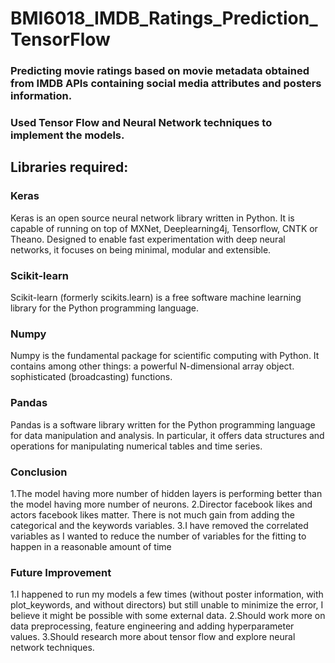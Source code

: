 # BMI6018_IMDB_Ratings_Prediction_TensorFlow

### Predicting movie ratings based on movie metadata obtained from IMDB APIs containing social media attributes and posters information.

### Used Tensor Flow and Neural Network techniques to implement the models.

## Libraries required:

### Keras
Keras is an open source neural network library written in Python. It is capable of running on top of MXNet, Deeplearning4j, Tensorflow, CNTK or Theano. Designed to enable fast experimentation with deep neural networks, it focuses on being minimal, modular and extensible.

### Scikit-learn
Scikit-learn (formerly scikits.learn) is a free software machine learning library for the Python programming language.

### Numpy
Numpy is the fundamental package for scientific computing with Python. It contains among other things: a powerful N-dimensional array object. sophisticated (broadcasting) functions.

### Pandas
Pandas is a software library written for the Python programming language for data manipulation and analysis. In particular, it offers data structures and operations for manipulating numerical tables and time series.

### Conclusion
1.The model having more number of hidden layers is performing better than the model having more number of neurons. 
2.Director facebook likes and actors facebook likes matter. There is not much gain from adding the categorical and 
the keywords variables.
3.I have removed the correlated variables as I wanted to reduce the number of variables for the fitting to happen 
in a reasonable amount of time

### Future Improvement
1.I happened to run my models a few times (without poster information, with plot_keywords, and without directors) but still 
unable to minimize the error, I believe it might be possible with some external data.
2.Should work more on data preprocessing, feature engineering and adding hyperparameter values.
3.Should research more about tensor flow and explore neural network techniques.
